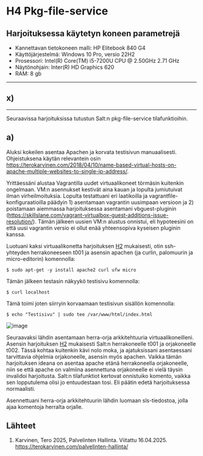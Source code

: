 # H4 Pkg-file-service

## Harjoituksessa käytetyn koneen parametrejä

- Kannettavan tietokoneen malli: HP Elitebook 840 G4
- Käyttöjärjestelmä: Windows 10 Pro, versio 22H2
- Prosessori: Intel(R) Core(TM) i5-7200U CPU @ 2.50GHz 2.71 GHz
- Näytönohjain: Inter(R) HD Graphics 620
- RAM: 8 gb

------------------------------------------------------------------------

## x) 


---------------------------------------------------------------------------------------

Seuraavissa harjoituksissa tutustun Salt:n pkg-file-service tilafunktioihin. 

## a)

Aluksi kokeilen asentaa Apachen ja korvata testisivun manuaalisesti. Ohjeistuksena käytän relevantein osin https://terokarvinen.com/2018/04/10/name-based-virtual-hosts-on-apache-multiple-websites-to-single-ip-address/.

Yrittäessäni alustaa Vagrantilla uudet virtuaalikoneet törmäsin kuitenkin ongelmaan. VM:n asennukset kestivät aina kauan ja lopulta jumiutuivat ilman virheilmoituksia. Lopulta testattuani eri laatikoilla ja vagrantfile-konfiguraatioilla päädyin 1) asentamaan vagrantin uusimpaan versioon ja 2) poistamaan aiemmassa harjoituksessa asentamani vbguest-pluginin (https://skillslane.com/vagrant-virtualbox-guest-additions-issue-resolution/). Tämän jälkeen uusien VM:n alustus onnistui, eli hypoteesini on että uusi vagrantin versio ei ollut enää yhteensopiva kyseisen pluginin kanssa.

Luotuani kaksi virtuaalikonetta harjoituksen [H2](https://github.com/Tuomasken/Linux-Hallinta/blob/main/h2-Soitto-kotiin.md) mukaisesti, otin ssh-yhteyden herrakoneeseen t001 ja asensin apachen (ja curlin, palomuurin ja micro-editorin) komennolla:

    $ sudo apt-get -y install apache2 curl ufw micro

Tämän jälkeen testasin näkyykö testisivu komennolla:

    $ curl localhost

Tämä toimi joten siirryin korvaamaan testisivun sisällön komennolla:

    $ echo "Testisivu" | sudo tee /var/www/html/index.html

![image](https://github.com/user-attachments/assets/cb47fb9f-ea6f-441d-bcaf-f4dd441eb1c7)

Seuraavaksi lähdin asentamaan herra-orja arkkitehtuuria virtuaalikoneilleni. Asensin harjoituksen [H2](https://github.com/Tuomasken/Linux-Hallinta/blob/main/h2-Soitto-kotiin.md) mukaisesti Salt:n herrakoneelle t001 ja orjakoneelle t002. Tässä kohtaa kuitenkin kävi nolo moka, ja ajatuksissani asentaessani tarvittavia ohjelmia orjakoneelle, asensin myös apachen. Vaikka tämän harjoituksen ideana on asentaa apache etänä herrakoneella orjakoneelle, niin se että apache on valmiina asennettuna orjakoneelle ei vielä täysin invalidoi harjoitusta. Salt:n tilafunktiot kertovat onnistuiko komento, vaikka sen lopputulema olisi jo entuudestaan tosi. Eli päätin edetä harjoituksessa normaalisti.

Asennettuani herra-orja arkkitehtuurin lähdin luomaan sls-tiedostoa, jolla ajaa komentoja herralta orjalle.



## Lähteet

1. Karvinen, Tero 2025, Palvelinten Hallinta. Viitattu 16.04.2025. https://terokarvinen.com/palvelinten-hallinta/
